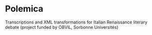 # Polemica
Transcriptions and XML transformations for Italian Renaissance literary debate (project funded by OBVIL, Sorbonne Universités)
